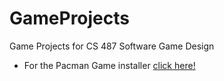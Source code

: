 # GameProjects
Game Projects for CS 487 Software Game Design

- For the Pacman Game installer <a href="https://github.com/zach-bell/GameProjects/raw/master/Installers/Pacman/Output/Pacman_setup_file.exe">click here!</a>
